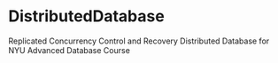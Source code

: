 # DistributedDatabase
Replicated Concurrency Control and Recovery Distributed Database for NYU Advanced Database Course
